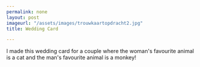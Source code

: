 ```yaml
---
permalink: none
layout: post
imageurl: "/assets/images/trouwkaartopdracht2.jpg"
title: Wedding Card

---
```


I made this wedding card for a couple where the woman's favourite animal is a cat and the man's favourite animal is a monkey!
